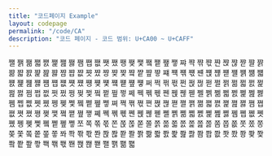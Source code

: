 ```yaml
---
title: "코드페이지 Example"
layout: codepage
permalink: "/code/CA"
description: "코드 페이지 - 코드 범위: U+CA00 ~ U+CAFF"
---
```


<span class="character">쨀</span>
<span class="character">쨁</span>
<span class="character">쨂</span>
<span class="character">쨃</span>
<span class="character">쨄</span>
<span class="character">쨅</span>
<span class="character">쨆</span>
<span class="character">쨇</span>
<span class="character">쨈</span>
<span class="character">쨉</span>
<span class="character">쨊</span>
<span class="character">쨋</span>
<span class="character">쨌</span>
<span class="character">쨍</span>
<span class="character">쨎</span>
<span class="character">쨏</span>
<span class="character">쨐</span>
<span class="character">쨑</span>
<span class="character">쨒</span>
<span class="character">쨓</span>
<span class="character">쨔</span>
<span class="character">쨕</span>
<span class="character">쨖</span>
<span class="character">쨗</span>
<span class="character">쨘</span>
<span class="character">쨙</span>
<span class="character">쨚</span>
<span class="character">쨛</span>
<span class="character">쨜</span>
<span class="character">쨝</span>
<span class="character">쨞</span>
<span class="character">쨟</span>
<span class="character">쨠</span>
<span class="character">쨡</span>
<span class="character">쨢</span>
<span class="character">쨣</span>
<span class="character">쨤</span>
<span class="character">쨥</span>
<span class="character">쨦</span>
<span class="character">쨧</span>
<span class="character">쨨</span>
<span class="character">쨩</span>
<span class="character">쨪</span>
<span class="character">쨫</span>
<span class="character">쨬</span>
<span class="character">쨭</span>
<span class="character">쨮</span>
<span class="character">쨯</span>
<span class="character">쨰</span>
<span class="character">쨱</span>
<span class="character">쨲</span>
<span class="character">쨳</span>
<span class="character">쨴</span>
<span class="character">쨵</span>
<span class="character">쨶</span>
<span class="character">쨷</span>
<span class="character">쨸</span>
<span class="character">쨹</span>
<span class="character">쨺</span>
<span class="character">쨻</span>
<span class="character">쨼</span>
<span class="character">쨽</span>
<span class="character">쨾</span>
<span class="character">쨿</span>
<span class="character">쩀</span>
<span class="character">쩁</span>
<span class="character">쩂</span>
<span class="character">쩃</span>
<span class="character">쩄</span>
<span class="character">쩅</span>
<span class="character">쩆</span>
<span class="character">쩇</span>
<span class="character">쩈</span>
<span class="character">쩉</span>
<span class="character">쩊</span>
<span class="character">쩋</span>
<span class="character">쩌</span>
<span class="character">쩍</span>
<span class="character">쩎</span>
<span class="character">쩏</span>
<span class="character">쩐</span>
<span class="character">쩑</span>
<span class="character">쩒</span>
<span class="character">쩓</span>
<span class="character">쩔</span>
<span class="character">쩕</span>
<span class="character">쩖</span>
<span class="character">쩗</span>
<span class="character">쩘</span>
<span class="character">쩙</span>
<span class="character">쩚</span>
<span class="character">쩛</span>
<span class="character">쩜</span>
<span class="character">쩝</span>
<span class="character">쩞</span>
<span class="character">쩟</span>
<span class="character">쩠</span>
<span class="character">쩡</span>
<span class="character">쩢</span>
<span class="character">쩣</span>
<span class="character">쩤</span>
<span class="character">쩥</span>
<span class="character">쩦</span>
<span class="character">쩧</span>
<span class="character">쩨</span>
<span class="character">쩩</span>
<span class="character">쩪</span>
<span class="character">쩫</span>
<span class="character">쩬</span>
<span class="character">쩭</span>
<span class="character">쩮</span>
<span class="character">쩯</span>
<span class="character">쩰</span>
<span class="character">쩱</span>
<span class="character">쩲</span>
<span class="character">쩳</span>
<span class="character">쩴</span>
<span class="character">쩵</span>
<span class="character">쩶</span>
<span class="character">쩷</span>
<span class="character">쩸</span>
<span class="character">쩹</span>
<span class="character">쩺</span>
<span class="character">쩻</span>
<span class="character">쩼</span>
<span class="character">쩽</span>
<span class="character">쩾</span>
<span class="character">쩿</span>
<span class="character">쪀</span>
<span class="character">쪁</span>
<span class="character">쪂</span>
<span class="character">쪃</span>
<span class="character">쪄</span>
<span class="character">쪅</span>
<span class="character">쪆</span>
<span class="character">쪇</span>
<span class="character">쪈</span>
<span class="character">쪉</span>
<span class="character">쪊</span>
<span class="character">쪋</span>
<span class="character">쪌</span>
<span class="character">쪍</span>
<span class="character">쪎</span>
<span class="character">쪏</span>
<span class="character">쪐</span>
<span class="character">쪑</span>
<span class="character">쪒</span>
<span class="character">쪓</span>
<span class="character">쪔</span>
<span class="character">쪕</span>
<span class="character">쪖</span>
<span class="character">쪗</span>
<span class="character">쪘</span>
<span class="character">쪙</span>
<span class="character">쪚</span>
<span class="character">쪛</span>
<span class="character">쪜</span>
<span class="character">쪝</span>
<span class="character">쪞</span>
<span class="character">쪟</span>
<span class="character">쪠</span>
<span class="character">쪡</span>
<span class="character">쪢</span>
<span class="character">쪣</span>
<span class="character">쪤</span>
<span class="character">쪥</span>
<span class="character">쪦</span>
<span class="character">쪧</span>
<span class="character">쪨</span>
<span class="character">쪩</span>
<span class="character">쪪</span>
<span class="character">쪫</span>
<span class="character">쪬</span>
<span class="character">쪭</span>
<span class="character">쪮</span>
<span class="character">쪯</span>
<span class="character">쪰</span>
<span class="character">쪱</span>
<span class="character">쪲</span>
<span class="character">쪳</span>
<span class="character">쪴</span>
<span class="character">쪵</span>
<span class="character">쪶</span>
<span class="character">쪷</span>
<span class="character">쪸</span>
<span class="character">쪹</span>
<span class="character">쪺</span>
<span class="character">쪻</span>
<span class="character">쪼</span>
<span class="character">쪽</span>
<span class="character">쪾</span>
<span class="character">쪿</span>
<span class="character">쫀</span>
<span class="character">쫁</span>
<span class="character">쫂</span>
<span class="character">쫃</span>
<span class="character">쫄</span>
<span class="character">쫅</span>
<span class="character">쫆</span>
<span class="character">쫇</span>
<span class="character">쫈</span>
<span class="character">쫉</span>
<span class="character">쫊</span>
<span class="character">쫋</span>
<span class="character">쫌</span>
<span class="character">쫍</span>
<span class="character">쫎</span>
<span class="character">쫏</span>
<span class="character">쫐</span>
<span class="character">쫑</span>
<span class="character">쫒</span>
<span class="character">쫓</span>
<span class="character">쫔</span>
<span class="character">쫕</span>
<span class="character">쫖</span>
<span class="character">쫗</span>
<span class="character">쫘</span>
<span class="character">쫙</span>
<span class="character">쫚</span>
<span class="character">쫛</span>
<span class="character">쫜</span>
<span class="character">쫝</span>
<span class="character">쫞</span>
<span class="character">쫟</span>
<span class="character">쫠</span>
<span class="character">쫡</span>
<span class="character">쫢</span>
<span class="character">쫣</span>
<span class="character">쫤</span>
<span class="character">쫥</span>
<span class="character">쫦</span>
<span class="character">쫧</span>
<span class="character">쫨</span>
<span class="character">쫩</span>
<span class="character">쫪</span>
<span class="character">쫫</span>
<span class="character">쫬</span>
<span class="character">쫭</span>
<span class="character">쫮</span>
<span class="character">쫯</span>
<span class="character">쫰</span>
<span class="character">쫱</span>
<span class="character">쫲</span>
<span class="character">쫳</span>
<span class="code tofu"></span>
<span class="character">쫵</span>
<span class="character">쫶</span>
<span class="character">쫷</span>
<span class="character">쫸</span>
<span class="character">쫹</span>
<span class="character">쫺</span>
<span class="character">쫻</span>
<span class="character">쫼</span>
<span class="character">쫽</span>
<span class="character">쫾</span>
<span class="character">쫿</span>